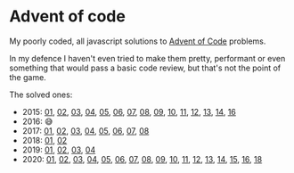 # Advent of code

My poorly coded, all javascript solutions to [Advent of Code](https://adventofcode.com/) problems.

In my defence I haven't even tried to make them pretty, performant or even something that would pass a basic code review, but that's not the point of the game.

The solved ones:

- 2015: [01](./2015/01), [02](./2015/02), [03](./2015/03), [04](./2015/04), [05](./2015/05), [06](./2015/06), [07](./2015/07), [08](./2015/08), [09](./2015/09), [10](./2015/10), [11](./2015/11), [12](./2015/12), [13](./2015/13), [14](./2015/14), [16](./2015/16)
- 2016: 😅
- 2017: [01](./2017/01), [02](./2017/02), [03](./2017/03), [04](./2017/04), [05](./2017/05), [06](./2017/06), [07](./2017/07), [08](./2017/08)
- 2018: [01](./2018/01), [02](./2018/02)
- 2019: [01](./2019/01), [02](./2019/02), [03](./2019/03), [04](./2019/04)
- 2020: [01](./2020/01), [02](./2020/02), [03](./2020/03), [04](./2020/04), [05](./2020/05), [06](./2020/06), [07](./2020/07), [08](./2020/08), [09](./2020/09), [10](./2020/10), [11](./2020/11), [12](./2020/12), [13](./2020/13), [14](./2020/14), [15](./2020/15), [16](./2020/16), [18](./2020/18)
